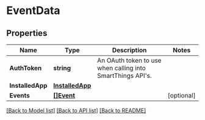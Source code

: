 # EventData

## Properties

Name | Type | Description | Notes
------------ | ------------- | ------------- | -------------
**AuthToken** | **string** | An OAuth token to use when calling into SmartThings API&#39;s. | 
**InstalledApp** | [**InstalledApp**](InstalledApp.md) |  | 
**Events** | [**[]Event**](Event.md) |  | [optional] 

[[Back to Model list]](../README.md#documentation-for-models) [[Back to API list]](../README.md#documentation-for-api-endpoints) [[Back to README]](../README.md)


